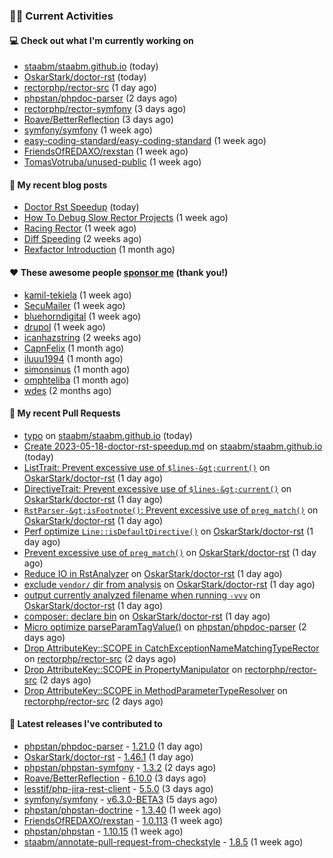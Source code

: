 ### 👨‍💻 Current Activities


#### 💻 Check out what I'm currently working on

- [staabm/staabm.github.io](https://github.com/staabm/staabm.github.io) (today)
- [OskarStark/doctor-rst](https://github.com/OskarStark/doctor-rst) (today)
- [rectorphp/rector-src](https://github.com/rectorphp/rector-src) (1 day ago)
- [phpstan/phpdoc-parser](https://github.com/phpstan/phpdoc-parser) (2 days ago)
- [rectorphp/rector-symfony](https://github.com/rectorphp/rector-symfony) (3 days ago)
- [Roave/BetterReflection](https://github.com/Roave/BetterReflection) (3 days ago)
- [symfony/symfony](https://github.com/symfony/symfony) (1 week ago)
- [easy-coding-standard/easy-coding-standard](https://github.com/easy-coding-standard/easy-coding-standard) (1 week ago)
- [FriendsOfREDAXO/rexstan](https://github.com/FriendsOfREDAXO/rexstan) (1 week ago)
- [TomasVotruba/unused-public](https://github.com/TomasVotruba/unused-public) (1 week ago)


#### 📜 My recent blog posts

- [Doctor Rst Speedup](https://staabm.github.io/2023/05/18/doctor-rst-speedup.html) (today)
- [How To Debug Slow Rector Projects](https://staabm.github.io/2023/05/10/how-to-debug-slow-rector-projects.html) (1 week ago)
- [Racing Rector](https://staabm.github.io/2023/05/06/racing-rector.html) (1 week ago)
- [Diff Speeding](https://staabm.github.io/2023/05/01/diff-speeding.html) (2 weeks ago)
- [Rexfactor Introduction](https://staabm.github.io/2023/04/09/rexfactor-introduction.html) (1 month ago)


#### ❤️ These awesome people [sponsor me](https://github.com/sponsors/staabm) (thank you!)

- [kamil-tekiela](https://github.com/kamil-tekiela) (1 week ago)
- [SecuMailer](https://github.com/SecuMailer) (1 week ago)
- [bluehorndigital](https://github.com/bluehorndigital) (1 week ago)
- [drupol](https://github.com/drupol) (1 week ago)
- [icanhazstring](https://github.com/icanhazstring) (2 weeks ago)
- [CapnFelix](https://github.com/CapnFelix) (1 month ago)
- [iluuu1994](https://github.com/iluuu1994) (1 month ago)
- [simonsinus](https://github.com/simonsinus) (1 month ago)
- [omphteliba](https://github.com/omphteliba) (1 month ago)
- [wdes](https://github.com/wdes) (2 months ago)


#### 🔨 My recent Pull Requests

- [typo](https://github.com/staabm/staabm.github.io/pull/79) on [staabm/staabm.github.io](https://github.com/staabm/staabm.github.io) (today)
- [Create 2023-05-18-doctor-rst-speedup.md](https://github.com/staabm/staabm.github.io/pull/78) on [staabm/staabm.github.io](https://github.com/staabm/staabm.github.io) (today)
- [ListTrait: Prevent excessive use of `$lines-&gt;current()`](https://github.com/OskarStark/doctor-rst/pull/1410) on [OskarStark/doctor-rst](https://github.com/OskarStark/doctor-rst) (1 day ago)
- [DirectiveTrait: Prevent excessive use of `$lines-&gt;current()`](https://github.com/OskarStark/doctor-rst/pull/1409) on [OskarStark/doctor-rst](https://github.com/OskarStark/doctor-rst) (1 day ago)
- [`RstParser-&gt;isFootnote()`: Prevent excessive use of `preg_match()`](https://github.com/OskarStark/doctor-rst/pull/1408) on [OskarStark/doctor-rst](https://github.com/OskarStark/doctor-rst) (1 day ago)
- [Perf optimize `Line::isDefaultDirective()`](https://github.com/OskarStark/doctor-rst/pull/1407) on [OskarStark/doctor-rst](https://github.com/OskarStark/doctor-rst) (1 day ago)
- [Prevent excessive use of `preg_match()`](https://github.com/OskarStark/doctor-rst/pull/1405) on [OskarStark/doctor-rst](https://github.com/OskarStark/doctor-rst) (1 day ago)
- [Reduce IO in RstAnalyzer](https://github.com/OskarStark/doctor-rst/pull/1404) on [OskarStark/doctor-rst](https://github.com/OskarStark/doctor-rst) (1 day ago)
- [exclude `vendor/` dir from analysis](https://github.com/OskarStark/doctor-rst/pull/1403) on [OskarStark/doctor-rst](https://github.com/OskarStark/doctor-rst) (1 day ago)
- [output currently analyzed filename when running `-vvv`](https://github.com/OskarStark/doctor-rst/pull/1402) on [OskarStark/doctor-rst](https://github.com/OskarStark/doctor-rst) (1 day ago)
- [composer: declare bin](https://github.com/OskarStark/doctor-rst/pull/1401) on [OskarStark/doctor-rst](https://github.com/OskarStark/doctor-rst) (1 day ago)
- [Micro optimize parseParamTagValue()](https://github.com/phpstan/phpdoc-parser/pull/193) on [phpstan/phpdoc-parser](https://github.com/phpstan/phpdoc-parser) (2 days ago)
- [Drop AttributeKey::SCOPE in CatchExceptionNameMatchingTypeRector](https://github.com/rectorphp/rector-src/pull/3875) on [rectorphp/rector-src](https://github.com/rectorphp/rector-src) (2 days ago)
- [Drop AttributeKey::SCOPE in PropertyManipulator](https://github.com/rectorphp/rector-src/pull/3874) on [rectorphp/rector-src](https://github.com/rectorphp/rector-src) (2 days ago)
- [Drop AttributeKey::SCOPE in MethodParameterTypeResolver](https://github.com/rectorphp/rector-src/pull/3873) on [rectorphp/rector-src](https://github.com/rectorphp/rector-src) (2 days ago)


#### 🔭 Latest releases I've contributed to

- [phpstan/phpdoc-parser](https://github.com/phpstan/phpdoc-parser) - [1.21.0](https://github.com/phpstan/phpdoc-parser/releases/tag/1.21.0) (1 day ago)
- [OskarStark/doctor-rst](https://github.com/OskarStark/doctor-rst) - [1.46.1](https://github.com/OskarStark/doctor-rst/releases/tag/1.46.1) (1 day ago)
- [phpstan/phpstan-symfony](https://github.com/phpstan/phpstan-symfony) - [1.3.2](https://github.com/phpstan/phpstan-symfony/releases/tag/1.3.2) (2 days ago)
- [Roave/BetterReflection](https://github.com/Roave/BetterReflection) - [6.10.0](https://github.com/Roave/BetterReflection/releases/tag/6.10.0) (3 days ago)
- [lesstif/php-jira-rest-client](https://github.com/lesstif/php-jira-rest-client) - [5.5.0](https://github.com/lesstif/php-jira-rest-client/releases/tag/5.5.0) (3 days ago)
- [symfony/symfony](https://github.com/symfony/symfony) - [v6.3.0-BETA3](https://github.com/symfony/symfony/releases/tag/v6.3.0-BETA3) (5 days ago)
- [phpstan/phpstan-doctrine](https://github.com/phpstan/phpstan-doctrine) - [1.3.40](https://github.com/phpstan/phpstan-doctrine/releases/tag/1.3.40) (1 week ago)
- [FriendsOfREDAXO/rexstan](https://github.com/FriendsOfREDAXO/rexstan) - [1.0.113](https://github.com/FriendsOfREDAXO/rexstan/releases/tag/1.0.113) (1 week ago)
- [phpstan/phpstan](https://github.com/phpstan/phpstan) - [1.10.15](https://github.com/phpstan/phpstan/releases/tag/1.10.15) (1 week ago)
- [staabm/annotate-pull-request-from-checkstyle](https://github.com/staabm/annotate-pull-request-from-checkstyle) - [1.8.5](https://github.com/staabm/annotate-pull-request-from-checkstyle/releases/tag/1.8.5) (1 week ago)
